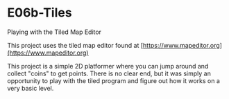 # E06b-Tiles
Playing with the Tiled Map Editor

 This project uses the tiled map editor found at [https://www.mapeditor.org](https://www.mapeditor.org)

 This project is a simple 2D platformer where you can jump around and collect "coins" to get points. There is no clear end, but it was simply an opportunity to play with the tiled program and figure out how it works on a very basic level.
